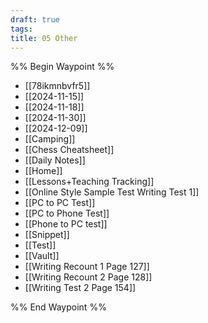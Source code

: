 ```yaml
---
draft: true
tags: 
title: 05 Other
---
```


%% Begin Waypoint %%
- [[78ikmnbvfr5]]
- [[2024-11-15]]
- [[2024-11-18]]
- [[2024-11-30]]
- [[2024-12-09]]
- [[Camping]]
- [[Chess Cheatsheet]]
- [[Daily Notes]]
- [[Home]]
- [[Lessons+Teaching Tracking]]
- [[Online Style Sample Test Writing Test 1]]
- [[PC to PC Test]]
- [[PC to Phone Test]]
- [[Phone to PC test]]
- [[Snippet]]
- [[Test]]
- [[Vault]]
- [[Writing Recount 1 Page 127]]
- [[Writing Recount 2 Page 128]]
- [[Writing Test 2 Page 154]]

%% End Waypoint %%
